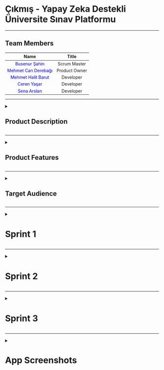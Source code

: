 # Çıkmış - Yapay Zeka Destekli Üniversite Sınav Platformu

<!-- Henüz bir logonuz olmadığından, ileride buraya projenizin logosunu ekleyebilirsiniz. Örnek: -->
<!-- <p align="center"> <img src="link_buraya_gelecek" width="350"/> </p> -->

---

## Team Members

| Name | Title |
|:---:|:---:|
| <a href="https://github.com/bossoon" style="text-decoration:none; color:blue;">Busenur Şahin</a> | Scrum Master |
| <a href="https://github.com/canderebagi" style="text-decoration:none; color:blue;">Mehmet Can Derebağı</a> | Product Owner |
| <a href="https://github.com/halitbarut" style="text-decoration:none; color:blue;">Mehmet Halit Barut</a> | Developer |
| <a href="https://github.com/cerenyasarr" style="text-decoration:none; color:blue;">Ceren Yaşar</a> | Developer |
| <a href="https://github.com/Sena-ARS" style="text-decoration:none; color:blue;">Sena Arslan</a> | Developer |


---

<details>
  <summary><h2>Product Description</h2></summary>

**Çıkmış**, üniversite öğrencilerinin sınav hazırlık süreçlerini daha verimli ve stratejik hale getirmek için geliştirilmiş, yapay zeka destekli yenilikçi bir web platformudur. Platform, öğrencilerin kendi üniversitelerinin, fakültelerinin ve bölümlerinin geçmiş yıllardaki vize ve final sorularına kolayca erişmesini sağlar.

Ancak "Çıkmış" sadece bir soru arşivi değildir. Yapay zeka motoru sayesinde, öğrencilerin performansını analiz eder, eksik oldukları konuları tespit eder, kişiselleştirilmiş örnek sınavlar üretir ve zorlandıkları sorular için anında, adım adım çözümler sunar. Amacımız, her öğrencinin kendi öğrenme hızına ve ihtiyaçlarına uygun, akıllı bir çalışma asistanına sahip olmasını sağlayarak akademik başarılarını en üst düzeye taşımaktır.

  <details>
    <summary><h4>English explanation</h4></summary>

**Çıkmış** is an innovative, AI-powered web platform developed to make the exam preparation process for university students more efficient and strategic. The platform allows students to easily access past midterm and final exam questions from their own universities, faculties, and departments.

However, "Çıkmış" is more than just a question archive. Thanks to its artificial intelligence engine, it analyzes student performance, identifies areas of weakness, generates personalized sample exams, and provides instant, step-by-step solutions for challenging questions. Our goal is to empower every student with a smart study assistant tailored to their individual learning pace and needs, thereby maximizing their academic success.
    
  </details>
</details>
  

---
<details>
  <summary><h2>Product Features</h2></summary>
  
*Proje geliştikçe bu bölüm detaylandırılacaktır. Planlanan temel özellikler:*

*   **Geniş Soru Arşivi:** Fakülte, bölüm ve derse göre filtrelenebilen, üniversitelerin geçmiş vize ve final soruları.
*   **Yapay Zeka Destekli Örnek Sınavlar:** Kullanıcının performansına ve dersin konularına göre yapay zeka tarafından özgün ve zorlayıcı sınav soruları oluşturma.
*   **Yapay Zeka Destekli Soru Çözümleri:** Anlaşılmayan veya yanlış çözülen sorular için yapay zeka tarafından üretilen adım adım, açıklayıcı çözümler.
*   **Detaylı Performans Raporları:** Ders ve konu bazında başarı oranını, zaman içindeki gelişimi ve zayıf noktaları gösteren kişisel analiz raporları.
*   **Kişiselleştirilmiş Çalışma Yönlendirmesi:** Performans raporlarına dayanarak kullanıcının hangi konulara ağırlık vermesi gerektiğini öneren akıllı sistem.

<details>
    <summary><h4>English explanation</h4></summary>

*This section will be detailed as the project develops. Planned core features:*

*   **Extensive Question Archive:** Past midterm and final exam questions from universities, filterable by faculty, department, and course.
*   **AI-Generated Sample Exams:** Creation of unique and challenging exam questions by AI based on user performance and course topics.
*   **AI-Powered Question Solutions:** Step-by-step, explanatory solutions generated by AI for misunderstood or incorrectly answered questions.
*   **Detailed Performance Reports:** Personal analysis reports showing success rates by course and topic, progress over time, and areas of weakness.
*   **Personalized Study Guidance:** An intelligent system that suggests which topics the user should focus on based on their performance reports.

</details>
</details>

---
<details>
  <summary><h2>Target Audience</h2></summary>

Projemiz, doğrudan **üniversite öğrencilerini** hedeflemektedir:

*   Vize ve final sınavlarına hazırlanan lisans ve ön lisans öğrencileri.
*   Derslerini daha yüksek bir not ortalamasıyla geçmeyi hedefleyenler.
*   Belirli konulardaki eksiklerini pratik yaparak gidermek isteyen öğrenciler.
*   Zamanını en verimli şekilde kullanarak sınavlara stratejik bir şekilde hazırlanmak isteyenler.

<details>
    <summary><h4>English explanation</h4></summary>

Our project directly targets **university students**:

*   Undergraduate and associate degree students preparing for midterm and final exams.
*   Those aiming to pass their courses with a higher grade point average.
*   Students who want to address their deficiencies in specific subjects through practice.
*   Those who want to prepare for exams strategically by using their time most efficiently.
    
</details>
</details>



---
<details>
  <summary><h1>Sprint 1</h1></summary>

This project is a **FastAPI-based backend service** designed to provide a platform for accessing past university exam questions. It allows users to filter exams based on university, department, class level, year, and semester, and then view the questions for a selected exam.

- **Sprint Review Participants:**
  * Busenur Şahin, Mehmet Can Derebağı, Mehmet Halit Barut, Ceren Yaşar, Sena Arslan

## 🚀 Features

  * **User Authentication**: Secure user registration and login system.
  * **Dynamic Filtering**: Enables users to find exams with a multi-level filtering system (University -\> Department -\> Class).
  * **Exam and Question Retrieval**: Provides endpoints to fetch detailed information about exams and their corresponding questions.
  * **Scalable Architecture**: Built with a modular structure using FastAPI routers, making it easy to extend and maintain.
  * **ORM Integration**: Uses SQLAlchemy for seamless interaction with the database.

## 🛠️ Technologies Used

  * **Backend**: FastAPI
  * **Database**: SQLite (with SQLAlchemy ORM)
  * **Authentication**: Passlib for password hashing, python-jose for JWT creation.
  * **Data Validation**: Pydantic
  * **API Testing**: Swagger UI and ReDoc (auto-generated by FastAPI)

## 📂 Project Structure

The project is organized into the following directories and files:

```
├── main.py             # Main application file
├── database.py         # Database connection and session management
├── models.py           # SQLAlchemy database models
├── schemas.py          # Pydantic data validation schemas
├── crud.py             # Reusable functions for database operations
├── security.py         # Functions for password hashing and token management
├── config.py           # Application configuration settings
└── routers/
    ├── exams.py        # API endpoints for exams
    └── auth.py         # API endpoints for authentication
```

## 📖 API Endpoints

### Authentication

  * `POST /auth/register`: Register a new user.
  * `POST /auth/login`: Log in and receive an access token.

### Exams

  * `GET /exams/universities`: Get a list of all universities.
  * `GET /exams/universities/{university_id}/departments`: Get a list of departments for a specific university.
  * `GET /exams/departments/{department_id}/classes`: Get a list of class levels for a specific department.
  * `GET /exams/`: Get a list of exams based on filters (university, department, class, year, semester).
  * `GET /exams/{exam_id}/questions`: Get a list of questions for a specific exam.

### Prerequisites

  * Python 3.8+
  * FastAPI
  * Uvicorn
  * SQLAlchemy
  * and other packages listed in `requirements.txt`.

## 🗂️ Project Management

  * **Project Management Tool**: It has been decided to use **Trello** for managing the project workflow and tracking tasks.
  * **UI/UX Design**: UI designs will be created using **Figma**.
  * **Backend Development**: The backend will be developed using **FastAPI**, and page routing will be handled within the FastAPI framework.
  * **Login System**: An **email-based** login system will be implemented.
  * **Local Database**: It has been decided to use **SQLite** as the local database for development and testing.

## 📝 Sprint Planning & Retrospective

### Sprint 1

  * **Expected Point Completion**: 

In Sprint 1, the target was set as 150 story points. This estimation was based on the foundational tasks required to set up the project infrastructure, such as:
	•	Setting up the FastAPI environment
	•	Designing the initial database schema
	•	Implementing basic authentication and authorization logic

The complexity and time requirements of these tasks were considered during the estimation process.

Upon the completion of Sprint 1, the actual completed story points will be evaluated. This will help us:
	•	Measure team velocity
	•	Identify potential over/underestimations
	•	Adjust future sprint goals accordingly

  * **Point Completion Logic**: The first sprint has a target of 150 points. Subsequent sprints will adjust based on the team's velocity and project needs.

  •	**Sprint 1:** 150 points
	•	**Sprint 2:** 200 points
	•	**Sprint 3:** 200 points

  * **Product Backlog :** Trello

### Sprint Review:

  * The initial project setup with FastAPI was completed successfully.
  * The database models and schemas for the core features (Users, Exams, Questions) have been defined.
  * A basic user authentication system (register and login) has been implemented and tested.
  * The main challenge was designing the multi-level filtering logic for the exams, which required careful planning of the database relationships and API endpoints.
  * We believe we had a productive sprint and established a solid foundation for the project.

### Sprint Retrospective:

  * For the next sprint, we will focus on implementing the remaining CRUD operations for exams and questions.
  * We plan to enhance the filtering capabilities and add more detailed information to the exam and question models.
  * It was decided to write comprehensive unit and integration tests for the existing endpoints to ensure stability.
  * We will also start working on the frontend integration, coordinating with the frontend team to align on the API specifications.
  * To improve brand recognition, we will brainstorm a project name and logo in the upcoming sprint.

<details>
    <summary><h2>App Screenshots</h2></summary>
<img width="1863" height="1045" alt="sprint1 app screenshot" src="https://github.com/user-attachments/assets/e6fe70b0-5fd8-4507-a0e1-1c9f8bfc4be0" />

<p>---</p>

</details>



---
  <details>
    <summary><h2>Project Management</h2></summary>
    
<img width="1736" height="706" alt="resim" src="https://github.com/user-attachments/assets/82d5f3fb-95b4-49d7-aeef-e0d806c452ba" />


   
</details>


---

</details>



<!-- Gelecek sprintler için bu yapıyı kopyalayıp devam edebilirsiniz. -->
<!-- 
<details>
  <summary><h1>Sprint 2</h1></summary>
</details>
-->

---
<details>
  <summary><h1>Sprint 2</h1></summary>

-----

# 🚀 Sprint 2: Academic Hierarchy and Advanced Filtering

## 📝 Sprint Notes

The main goal of this sprint was to organize exams under an academic structure (**University → Department → Class Level**) and to enable users to perform detailed filtering based on these criteria. This was intended to help users find the exams they are looking for much more quickly and efficiently. 🔍🎯

---

## ✅ Completed Work

### 🛠 Backend:
- 🏛 New tables named **University**, **Department**, and **ClassLevel** were added to the database.  
- 🔗 The **Exam** table was linked to these new academic tables.  
- 📦 Pydantic schemas were created for the new tables (`schemas.py`).  
- 🧩 Full CRUD (Create, Read, Update, Delete) functions for **University**, **Department**, and **ClassLevel** were added to the `crud.py` file.  
- 🌐 API endpoints to expose these CRUD operations were grouped under `routers/academics.py`.  
- 🧠 The `get_exams_filtered` function was developed to filter exams by **university, department, class level, year, semester**, and **course name** (`crud.py`).  
- 📝 The **exam creation and retrieval endpoints** were updated to include the new academic information.  

### 🎨 Frontend:
- 🔽 Select/dropdown boxes for **University, Department**, and **Class Level** were added to the exam search and filtering interface.  
- 🧾 Fields for entering academic information were added to the **new exam creation form**.  
- 🧹 The search results page was updated to correctly display **filtered exams**.  

---

## 🧮 Estimated & Completed Story Points

- 🎯 **Estimated Points**: 21 Story Points  
- 🏁 **Completed Points**: 21 Story Points  

---

## 📐 Estimation Logic

Story point estimations were made considering the **complexity of the work**, **development time**, and **potential risks**. For example:

- 🧱 **New Database Models and Relationships** (8 Points): A high-impact task requiring schema redesign.  
- 🔁 **CRUD Functions and Endpoints** (5 Points): Medium complexity due to being written for three different models.  
- 🔍 **Advanced Filtering Function** (5 Points): A complex query joining multiple tables with multiple parameters.  
- 🖼 **Frontend Integration** (3 Points): Standard UI development and backend connection.  

---

## 🗓 Daily Scrum Notes (Example)

- **Day 1**: 🧱 Backend team started working on new DB models. 🎨 Frontend prepared mockups for filtering UI.  
- **Day 3**: 🔗 Backend finished CRUD endpoints and tested via Swagger. Frontend began connecting axios services.  
- **Day 5**: ✅ `get_exams_filtered` function completed. ⚙️ Performed tests with various combinations.  
- **Day 7**: 🤝 Integration completed. 🐞 Minor bugs fixed during testing. Sprint goals were achieved.  

---

## 🧾 Sprint Board Updates Screenshot

![alt text](<Screenshot 2025-08-02 at 23.44.11.png>)

---

## 🧪 Sprint Review

At the end-of-sprint review meeting, the following features were presented to stakeholders:

- 🏛 Exams can now be added with specific **university, department, and class level** information.  
- 🔍 The **search and filter section** on the homepage was tested live. Correct filtering confirmed.  
- 📘 A technical overview was given using **Swagger** documentation.  
- 💬 **Feedback** was very positive. Stakeholders found the feature helpful for user experience.  

---

## 🔍 Sprint Retrospective

### ✅ What Went Well?
-  Communication and coordination between teams were excellent.  
-  Tasks were clearly defined; team members were aligned.  
-  New academic structure sets foundation for **future features** (e.g., course-based stats).  

### ⚠️ What Could Be Improved?
-  Filtering query was more complex than expected; more time needed for optimization.  
-  More research could’ve been done for some **MUI components**.  

### 🗂 Action Items:
-  For future sprints, create a separate **"spike" (research)** task for complex queries.  
-  Frontend will **test new components** with prototypes before full implementation.  
-----

---

</details>

---
<details>
  <summary><h1>Sprint 3</h1></summary>

## 🧠 Sprint 3: AI (Gemini) Integration with Smart Question Features

### 📝 Sprint Notes

The focus of this sprint was to add **smart features** to the application by integrating the **Google Gemini API**.  
🎯 The goal was to allow users to generate new, similar questions from an existing one and to get detailed explanations for a question's solution.

---

### ✅ Completed Work

- **🔧 Backend:**
  - 📦 The `google-generativeai` library was added to the project (`requirements.txt`).
  - ⚙️ Settings like the Gemini API key and model name were added to the `config.py` file.
  - 🌐 The Gemini client was initialized globally in `main.py`.
  - 📄 Pydantic schemas were created for AI requests and responses (`schemas.py`).
  - 🧪 An endpoint was developed to generate a **new test question** (with options and the correct answer) inspired by an existing question.
  - 💬 An endpoint was developed that takes a question, its options, and the correct answer, and **explains** why that answer is correct.

- **🎨 Frontend:**
  - ➕ A **"Generate Similar Question"** button was added to the exam view page.
  - ❓ An **"Explain Answer"** button was added for users to see after solving a question or while viewing it.
  - 🪟 Modals or pop-up windows were designed to **display AI responses** (new question or explanation).

---

### 📊 Estimated & Completed Story Points

- **Estimated Points:** 🎯 13 Story Points  
- **Completed Points:** ✅ 13 Story Points

---

### 🧮 Estimation Logic

- 🔌 **Gemini API Integration and Configuration (5 Points):**  
  Medium-to-high complexity due to external service setup and prompt engineering.

- ❓ **Generate New Question Endpoint (4 Points):**  
  Medium complexity — prompt crafting and response parsing required.

- 💡 **Explain Answer Endpoint (2 Points):**  
  Lower complexity — simpler prompt logic.

- 🖥️ **Frontend Integration (2 Points):**  
  Button design and API connection; low technical complexity.

---

### 📅 Daily Scrum Notes (Example)

- **Day 1:** 🔍 Researched prompt structures for Gemini API. Focus: structured JSON test question with options and answer.
- **Day 2:** 🧪 Prototype endpoints created. Response consistency tested. Prompt tweaks made.
- **Day 4:** 🛠️ Backend endpoints finalized. Frontend confirmed API communication works and began UI.
- **Day 6:** 🖼️ Frontend modals and buttons finished. End-to-end testing successful. Feature marked **ready for release**. 🚀

---

### 📸 Sprint Board Updates Screenshot  
![alt text](<Screenshot 2025-08-02 at 23.48.32.png>)

---

### 🔍 Sprint Review

👩‍💻 In the live demo:

- The **"Generate Similar Question"** button was clicked ➡️ Gemini produced a brand new question with options and answer ✨.
- The **"Explain Answer"** button was used ➡️ A clear explanation was shown, helping users understand **why** the correct answer was right.
- 🧠 Stakeholders appreciated how this feature promotes **deep learning** instead of memorization and saw it as a **key innovation**.

---

### 🔄 Sprint Retrospective

- ✅ **What Went Well?**
  - 🚀 Quick adaptation to Generative AI and successful integration.
  - 🎯 Prompt engineering experiments paid off.
  - 🔍 A focused sprint goal kept the team on track.

- ⚠️ **What Could Be Improved?**
  - 🕒 External API response times varied — loading indicators were lacking.
  - 💰 Gemini API cost planning could have been done earlier.

- 📌 **Action Items:**
  - ⏳ Implement standard **loading state** UI for all API calls.
  - 📊 Log API usage to **track costs** and monitor limits regularly.

  -----

---

</details>

---
<details>
  <summary><h1>App Screenshots</h1></summary>


### ▪️ 🏫 Select University  
The user begins by selecting their university to filter relevant exams.


  ![alt text](<Screenshot 2025-08-03 at 00.00.38.png>)

  ### ▪️ 🧑‍🎓 Select Department  
Based on the chosen university, the user selects their department.

  ![alt text](<Screenshot 2025-08-03 at 00.01.14.png>)

  ### ▪️ 🗂️ Select Class Level  
The user picks their current academic year (e.g., 1st year, 2nd year) to narrow down the exam list.


  ![alt text](<Screenshot 2025-08-03 at 00.01.56.png>)

  ### ▪️ 📘 Choose Course  
From the filtered list, the user selects a course they want to review.

  ![alt text](<Screenshot 2025-08-03 at 00.02.16.png>)

  ### ▪️ 📝 View Exam and Questions  
The user opens an exam related to the selected course and views the included questions.

  ![alt text](<Screenshot 2025-08-03 at 00.02.39.png>)

  ### ▪️ ✅ Check the Correct Answer  
The user can view the correct answer for each question.

  ![alt text](<Screenshot 2025-08-03 at 00.03.22.png>)

  ### ▪️ 📖 View Detailed Explanation  
A step-by-step explanation is shown to help users understand how to solve the question.

  ![alt text](<Screenshot 2025-08-03 at 00.04.01.png>)

  ### ▪️ 🤖 Generate Similar Questions with AI  
The user can generate new, similar questions using AI based on the selected question.

  ![alt text](<Screenshot 2025-08-03 at 00.04.22.png>)


